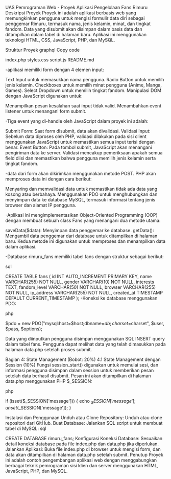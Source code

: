 UAS Pemrograman Web - Proyek Aplikasi Pengelolaan Fans Rimuru
Deskripsi Proyek
Proyek ini adalah aplikasi berbasis web yang memungkinkan pengguna untuk mengisi formulir data diri sebagai penggemar Rimuru, termasuk nama, jenis kelamin, minat, dan tingkat fandom. Data yang disubmit akan disimpan dalam basis data dan ditampilkan dalam tabel di halaman baru. Aplikasi ini menggunakan teknologi HTML, CSS, JavaScript, PHP, dan MySQL.

Struktur Proyek
graphql
Copy code

index.php
styles.css
script.js
README.md

-aplikasi memiliki form dengan 4 elemen input:

Text Input untuk memasukkan nama pengguna.
Radio Button untuk memilih jenis kelamin.
Checkboxes untuk memilih minat pengguna (Anime, Manga, Games).
Select Dropdown untuk memilih tingkat fandom.
Manipulasi DOM dengan JavaScript digunakan untuk:

Menampilkan pesan kesalahan saat input tidak valid.
Menambahkan event listener untuk menangani form submit.

-Tiga event yang di-handle oleh JavaScript dalam proyek ini adalah:

Submit Form: Saat form disubmit, data akan divalidasi.
Validasi Input: Sebelum data diproses oleh PHP, validasi dilakukan pada sisi client menggunakan JavaScript untuk memastikan semua input terisi dengan benar.
Event Button: Pada tombol submit, JavaScript akan menangani pengiriman data ke server.
Validasi mencakup pemeriksaan apakah semua field diisi dan memastikan bahwa pengguna memilih jenis kelamin serta tingkat fandom.

-data dari form akan dikirimkan menggunakan metode POST. PHP akan memproses data ini dengan cara berikut:

Menyaring dan memvalidasi data untuk memastikan tidak ada data yang kosong atau berbahaya.
Menggunakan PDO untuk menghubungkan dan menyimpan data ke database MySQL, termasuk informasi tentang jenis browser dan alamat IP pengguna.

-Aplikasi ini mengimplementasikan Object-Oriented Programming (OOP) dengan membuat sebuah class Fans yang menangani dua metode utama:

saveData($data): Menyimpan data penggemar ke database.
getData(): Mengambil data penggemar dari database untuk ditampilkan di halaman baru.
Kedua metode ini digunakan untuk memproses dan menampilkan data dalam aplikasi.


-Database rimuru_fans memiliki tabel fans dengan struktur sebagai berikut:

sql

CREATE TABLE fans (
    id INT AUTO_INCREMENT PRIMARY KEY,
    name VARCHAR(255) NOT NULL,
    gender VARCHAR(10) NOT NULL,
    interests TEXT,
    fandom_level VARCHAR(50) NOT NULL,
    browser VARCHAR(255) NOT NULL,
    ip_address VARCHAR(255) NOT NULL,
    created_at TIMESTAMP DEFAULT CURRENT_TIMESTAMP
);
-Koneksi ke database menggunakan PDO:

php

$pdo = new PDO("mysql:host=$host;dbname=$db;charset=$charset", $user, $pass, $options);

Data yang diinputkan pengguna disimpan menggunakan SQL INSERT query dalam tabel fans. Pengguna dapat melihat data yang telah dimasukkan pada halaman data.php setelah proses submit.

Bagian 4: State Management (Bobot: 20%)
4.1 State Management dengan Session (10%)
Fungsi session_start() digunakan untuk memulai sesi, dan informasi pengguna disimpan dalam session untuk memberikan pesan setelah data berhasil disubmit. Pesan ini akan ditampilkan di halaman data.php menggunakan PHP $_SESSION:

php

if (isset($_SESSION['message'])) {
    echo $_SESSION['message'];
    unset($_SESSION['message']);
}

Instalasi dan Penggunaan
Unduh atau Clone Repository: Unduh atau clone repositori dari GitHub.
Buat Database: Jalankan SQL script untuk membuat tabel di MySQL:
sql

CREATE DATABASE rimuru_fans;
Konfigurasi Koneksi Database: Sesuaikan detail koneksi database pada file index.php dan data.php jika diperlukan.
Jalankan Aplikasi: Buka file index.php di browser untuk mengisi form, dan data akan ditampilkan di halaman data.php setelah submit.
Penutup
Proyek ini adalah contoh pengembangan aplikasi web dengan menggabungkan berbagai teknik pemrograman sisi klien dan server menggunakan HTML, JavaScript, PHP, dan MySQL.
